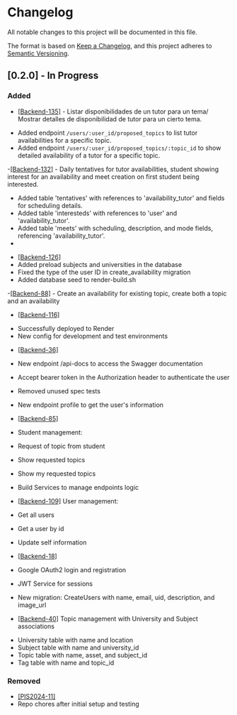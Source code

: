 # Changelog
All notable changes to this project will be documented in this file.

The format is based on [Keep a Changelog](https://keepachangelog.com/en/1.0.0/),
and this project adheres to [Semantic Versioning](https://semver.org/spec/v2.0.0.html).

## [0.2.0] - In Progress

### Added

- [[Backend-135]](https://www.notion.so/Seguimiento-de-incidencias-581e3acc7b124c229e12c0664c00b05e?p=09367787109f4ccaa806b92274cb8424&pm=s) - Listar disponibilidades de un tutor para un tema/ Mostrar detalles de disponibilidad de tutor para un cierto tema.
+ Added endpoint `/users/:user_id/proposed_topics` to list tutor availabilities for a specific topic.
+ Added endpoint `/users/:user_id/proposed_topics/:topic_id` to show detailed availability of a tutor for a specific topic.


-[[Backend-132]](https://www.notion.so/Crear-la-meet-con-posibles-interesados-a-confirmar-58cd2e4ff7b34a218f6d9de4a8fa8835?pvs=4) - Daily tentatives for tutor availabilities, student showing interest for an availability and meet creation on first student being interested.
+ Added table 'tentatives' with references to 'availability_tutor' and fields for scheduling details.
+ Added table 'interesteds' with references to 'user' and 'availability_tutor'.
+ Added table 'meets' with scheduling, description, and mode fields, referencing 'availability_tutor'.
+ 
- [[Backend-126]](https://www.notion.so/Seguimiento-de-incidencias-581e3acc7b124c229e12c0664c00b05e?p=e03be58673d54ad8a9c8f75922af8604&pm=s)
- Added preload subjects and universities in the database
- Fixed the type of the user ID in create_availability migration 
- Added database seed to render-build.sh

-[[Backend-88]](https://www.notion.so/Tutor-se-ofrece-a-dar-tutoria-sobre-un-tema-solicitado-4b1792c3912845118fbfbfd7c37534bf?pvs=4) - Create an availability for existing topic, create both a topic and an availability

- [[Backend-116]](https://www.notion.so/Seguimiento-de-incidencias-581e3acc7b124c229e12c0664c00b05e?p=4ad2fae2b891400bbea5f6f896e24afd&pm=s)
+ Successfully deployed to Render
+ New config for development and test environments

- [[Backend-36]](https://www.notion.so/Seguimiento-de-incidencias-581e3acc7b124c229e12c0664c00b05e?p=2b0cb01cb3994c38bd126dcb3162a272&pm=s)
- New endpoint /api-docs to access the Swagger documentation
- Accept bearer token in the Authorization header to authenticate the user
- Removed unused spec tests

- New endpoint profile to get the user's information

- [[Backend-85]](https://www.notion.so/Sumarse-Crear-a-una-solicitud-de-tutor-a-sobre-un-tema-Estudiante-b8c99b9dc6414efd94a62313cfeeeaa3?pvs=4)
- Student management:
- Request of topic from student
- Show requested topics
- Show my requested topics
- Build Services to manage endpoints logic

- [[Backend-109]](https://www.notion.so/Seguimiento-de-incidencias-581e3acc7b124c229e12c0664c00b05e?p=b88a9bbe9595475b815dc5b89c47affb&pm=s)
User management:
- Get all users
- Get a user by id
- Update self information


- [[Backend-18]](https://www.notion.so/Seguimiento-de-incidencias-581e3acc7b124c229e12c0664c00b05e?p=196e9335976640ac8ec9ab580992aa3e&pm=s)
- Google OAuth2 login and registration
- JWT Service for sessions
- New migration: CreateUsers with name, email, uid, description, and image_url

- [[Backend-40]](https://www.notion.so/Desarrollo-gestion-de-Temas-b47179ce78f14a32ab1f2116cc2e47bc?pvs=4) Topic management with University and Subject associations
+ University table with name and location
+ Subject table with name and university_id
+ Topic table with name, asset, and subject_id
+ Tag table with name and topic_id

### Removed
- [[PIS2024-11]](https://ianaraznyc.atlassian.net/jira/software/projects/PIS2024/boards/1?selectedIssue=PIS2024-111) 
- Repo chores after initial setup and testing

